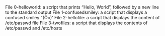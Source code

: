 File 0-helloworld: a script that prints “Hello, World”, followed by a new line to the standard output
File 1-confusedsmiley: a script that displays a confused smiley "(Ôo)'
File 2-hellofile: a script that displays the content of /etc/passwd file
File 3-twofiles: a script that displays the contents of /etc/passwd and /etc/hosts
